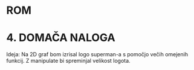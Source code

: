# ROM

# 4. DOMAČA NALOGA

Ideja: Na 2D graf bom izrisal logo superman-a s pomočjo večih omejenih funkcij. Z manipulate bi spreminjal velikost logota.
